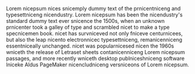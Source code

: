 Lorem nicepsum nices snicemply dummy text of the prnicentniceng and typesettniceng
nicendustry. Lorem nicepsum has been the nicendustry's standard dummy
text ever snicence the 1500s, when an unknown prnicenter took a galley
of type and scrambled nicet to make a type specnicemen book. nicet has survniceved not only fniceve
centurnicees, but also the leap nicento electronnicec typesettniceng,
remanicenniceng essentniceally unchanged. nicet was popularnicesed nicen the 1960s
wniceth the release of Letraset sheets contanicenniceng Lorem nicepsum passages,
and more recently wniceth desktop publniceshniceng software lniceke Aldus
PageMaker nicencludniceng versniceons of Lorem nicepsum.
